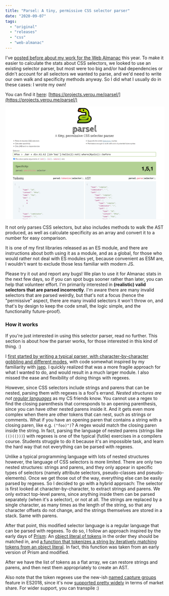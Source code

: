 ```yaml
---
title: "Parsel: A tiny, permissive CSS selector parser"
date: "2020-09-07"
tags:
  - "original"
  - "releases"
  - "css"
  - "web-almanac"
---
```


I've [posted before about my work for the Web Almanac](/tags/web-almanac/) this year. To make it easier to calculate the stats about CSS selectors, we looked to use an existing selector parser, but most were too big and/or had dependencies or didn't account for all selectors we wanted to parse, and we'd need to write our own walk and specificity methods anyway. So I did what I usually do in these cases: I wrote my own!

You can find it [here](https://projects.verou.me/parsel/): [https://projects.verou.me/parsel/](https://projects.verou.me/parsel/)

![](images/image.png)

It not only parses CSS selectors, but also includes methods to walk the AST produced, as well as calculate specificity as an array and convert it to a number for easy comparison.

It is one of my first libraries released as an ES module, and there are instructions about both using it as a module, and as a global, for those who would rather not deal with ES modules yet, because convenient as ESM are, I wouldn't want to exclude those less familiar with modern JS.

Please try it out and report any bugs! We plan to use it for Almanac stats in the next few days, so if you can spot bugs sooner rather than later, you can help that volunteer effort. I'm primarily interested in **(realistic) valid selectors that are parsed incorrectly**. I'm aware there are many invalid selectors that are parsed weirdly, but that's not a focus (hence the "permissive" aspect, there are many invalid selectors it won't throw on, and that's by design to keep the code small, the logic simple, and the functionality future-proof).

### How it works

If you're just interested in using this selector parser, read no further. This section is about how the parser works, for those interested in this kind of thing. :)

I [first started by writing a typical parser, with character-by-character gobbling and different modes](https://github.com/LeaVerou/parsel/blob/master/parsel_aborted.js), with code somewhat inspired by my familiarity with [jsep](https://ericsmekens.github.io/jsep/). I quickly realized that was a more fragile approach for what I wanted to do, and would result in a much larger module. I also missed the ease and flexibility of doing things with regexes.

However, since CSS selectors include strings and parens that can be nested, parsing them with regexes is a fool's errand. _Nested structures are not [regular languages](https://en.wikipedia.org/wiki/Regular_language)_ as my CS friends know. You cannot use a regex to find the closing parenthesis that corresponds to an opening parenthesis, since you can have other nested parens inside it. And it gets even more complex when there are other tokens that can nest, such as strings or comments. What if you have an opening paren that contains a string with a closing paren, like e.g. `("foo)")`? A regex would match the closing paren inside the string. In fact, parsing the language of nested parens (strings like `(()(()))`) with regexes is one of the typical (futile) exercises in a compilers course. Students struggle to do it because it's an impossible task, and learn the hard way that not everything can be parsed with regexes.

Unlike a typical programming language with lots of nested structures however, the language of CSS selectors is more limited. There are only two nested structures: strings and parens, and they only appear in specific types of selectors (namely attribute selectors, pseudo-classes and pseudo-elements). Once we get those out of the way, everything else can be easily parsed by regexes. So I decided to go with a hybrid approach: The selector is first looked at character-by-character, to extract strings and parens. We only extract top-level parens, since anything inside them can be parsed separately (when it's a selector), or not at all. The strings are replaced by a single character, as many times as the length of the string, so that any character offsets do not change, and the strings themselves are stored in a stack. Same with parens.

After that point, this modified selector language is a regular language that can be parsed with regexes. To do so, I follow an approach inspired by the early days of [Prism](https://prismjs.com): An [object literal of tokens](https://github.com/LeaVerou/parsel/blob/master/parsel.js#L1-L10) in the order they should be matched in, and [a function that tokenizes a string by iteratively matching tokens from an object literal](https://github.com/LeaVerou/parsel/blob/master/parsel.js#L49). In fact, this function was taken from an early version of Prism and modified.

After we have the list of tokens as a flat array, we can restore strings and parens, and then nest them appropriately to create an AST.

Also note that the token regexes use the new-ish [named capture groups](https://2ality.com/2017/05/regexp-named-capture-groups.html) feature in ES2018, since it's now [supported pretty widely](https://developer.mozilla.org/en-US/docs/Web/JavaScript/Reference/Global_Objects/RegExp#Browser_compatibility) in terms of market share. For wider support, you can transpile :)
